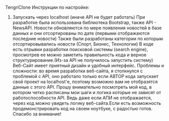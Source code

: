 TengriClone
Инструкции по настройке:
1. Запускать через localhost (иначе API не будет работать)
При разработке была использована библиотека Bootstrap, также API - NewsAPI.
Новости обновляются по мере появления новостей в базе данных и они отсортированы по дате (первыми отображаются последние новости)
Также были разработаны категории по которым отсортировывались новости (Спорт, Бизнес, Технологии)
В коде есть отрывки разработки поисковой системы (search engine), просмотрев ее можно заметить правильность кода и верное структурирование.(Из-за API не получилось запустить систему)
Веб-Сайт имеет приятный дизайн и удобный интерфейс.
Проблемы и сложности: во время разработки веб-сайта, я столкнулся с проблемой с API, оно работало только если АВТОР кода запускает свой проект на localhost'е, поэтому возможно вам не отобразятся данные с этого API.
Прошу внимательно посмотреть мой код, в котором четко расписаны мои шаги и логика которые не зависят от работоспособности API. Ведь даже если АПИ не отображается, через код можно увидеть логику веб-сайта.Если есть возможность продемонстрировать код на своем ноутбуке, с радостью готов.
Спасибо за внимание!


